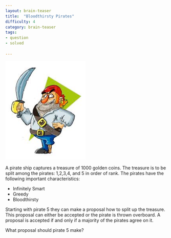 ```yaml
---
layout: brain-teaser
title:  "Bloodthirsty Pirates"
difficulty: 4
category: brain-teaser
tags:
- question
- solved

---
```


<img src="image.png" alt="Pirate" width="250px">

A pirate ship captures a treasure of 1000 golden coins.  The treasure is to be split among the pirates: 1,2,3,4, and 5 in order of rank.  The pirates have the following important characteristics:

- Infinitely Smart
- Greedy
- Bloodthirsty

Starting with pirate 5 they can make a proposal how to split up the treasure.  This proposal can either be accepted or the pirate is thrown overboard.  A proposal is accepted if and only if a majority of the pirates agree on it.

What proposal should pirate 5 make?
